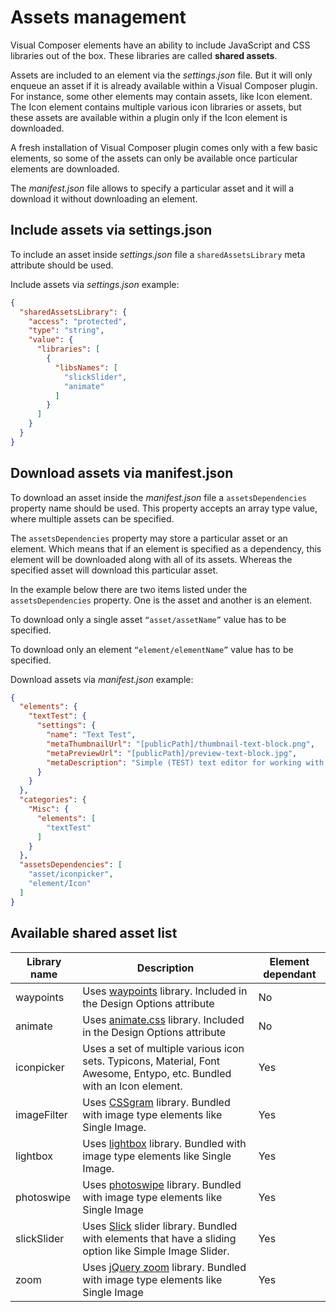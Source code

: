 # Assets management

Visual Composer elements have an ability to include JavaScript and CSS libraries out of the box. These libraries are called **shared assets**.

Assets are included to an element via the *settings.json* file. But it will only enqueue an asset if it is already available within a Visual Composer plugin. For instance, some other elements may contain assets, like Icon element. The Icon element contains multiple various icon libraries or assets, but these assets are available within a plugin only if the Icon element is downloaded.

A fresh installation of Visual Composer plugin comes only with a few basic elements, so some of the assets can only be available once particular elements are downloaded.

The *manifest.json* file allows to specify a particular asset and it will a download it without downloading an element.

## Include assets via settings.json

To include an asset inside *settings.json* file a `sharedAssetsLibrary` meta attribute should be used.

Include assets via *settings.json* example:

```json
{
  "sharedAssetsLibrary": {
    "access": "protected",
    "type": "string",
    "value": {
      "libraries": [
        {
          "libsNames": [
            "slickSlider",
            "animate"
          ]
        }
      ]
    }
  }
}
```

## Download assets via manifest.json

To download an asset inside the *manifest.json* file a `assetsDependencies` property name should be used. This property accepts an array type value, where multiple assets can be specified.

The `assetsDependencies` property may store a particular asset or an element. Which means that if an element is specified as a dependency, this element will be downloaded along with all of its assets. Whereas the specified asset will download this particular asset.

In the example below there are two items listed under the `assetsDependencies` property. One is the asset and another is an element.

To download only a single asset `“asset/assetName”` value has to be specified.

To download only an element `“element/elementName”` value has to be specified.

Download assets via *manifest.json* example:

```json
{
  "elements": {
    "textTest": {
      "settings": {
        "name": "Text Test",
        "metaThumbnailUrl": "[publicPath]/thumbnail-text-block.png",
        "metaPreviewUrl": "[publicPath]/preview-text-block.jpg",
        "metaDescription": "Simple (TEST) text editor for working with static text, including paragraphs, titles, bullets and even media. Simple text block is a copy of default WordPress editor."
      }
    }
  },
  "categories": {
    "Misc": {
      "elements": [
        "textTest"
      ]
    }
  },
  "assetsDependencies": [
    "asset/iconpicker",
    "element/Icon"
  ]
}
```

## Available shared asset list

Library name | Description | Element dependant
-------------|-------------|------------------
waypoints |	Uses [waypoints](http://imakewebthings.com/waypoints/) library. Included in the Design Options attribute |	No
animate |	Uses [animate.css](https://daneden.github.io/animate.css/) library. Included in the Design Options attribute |	No
iconpicker |	Uses a set of multiple various icon sets. Typicons, Material, Font Awesome, Entypo, etc. Bundled with an Icon element. |	Yes
imageFilter	| Uses [CSSgram](https://una.im/CSSgram/) library. Bundled with image type elements like Single Image. |	Yes
lightbox |	Uses [lightbox](https://lokeshdhakar.com/projects/lightbox2/) library. Bundled with image type elements like Single Image. |	Yes
photoswipe |	 Uses [photoswipe](http://photoswipe.com/) library. Bundled with image type elements like Single Image |	Yes
slickSlider |	Uses [Slick](http://kenwheeler.github.io/slick/) slider library. Bundled with elements that have a sliding option like Simple Image Slider. |	Yes
zoom |	Uses [jQuery zoom](http://www.jacklmoore.com/zoom/) library. Bundled with image type elements like Single Image | 	Yes
